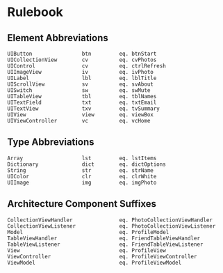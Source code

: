 # Rulebook


## Element Abbreviations

	UIButton				btn			eq.	btnStart
	UICollectionView		cv			eq. cvPhotos
	UIControl				cv			eq. ctrlRefresh
	UIImageView				iv			eq. ivPhoto
	UILabel					lbl			eq. lblTitle
	UIScrollView			sv			eq. svAbout
	UISwitch				sw			eq. swMute
	UITableView				tbl			eq. tblNames
	UITextField				txt			eq. txtEmail
	UITextView				txv			eq. tvSummary	
	UIView					view		eq.	viewBox	
	UIViewController		vc			eq.	vcHome
	

##	Type Abbreviations

	Array					lst			eq.	lstItems
	Dictionary				dict		eq.	dictOptions
	String					str			eq.	strName
	UIColor					clr			eq. clrWhite
	UIImage					img			eq. imgPhoto

	
## Architecture Component Suffixes

	CollectionViewHandler				eq. PhotoCollectionViewHandler
	CollectionViewListener				eq. PhotoCollectionViewListener
	Model								eq.	ProfileModel
	TableViewHandler					eq. FriendTableViewHandler
	TableViewListener					eq. FriendTableViewListener
	View								eq.	ProfileView
	ViewController						eq.	ProfileViewController
	ViewModel							eq.	ProfileViewModel
	


	